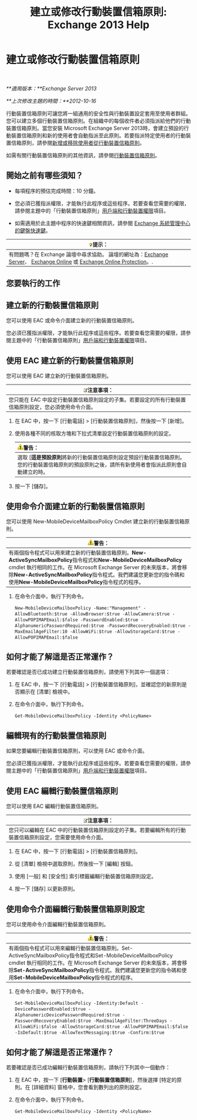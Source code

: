﻿---
title: '建立或修改行動裝置信箱原則: Exchange 2013 Help'
TOCTitle: 建立或修改行動裝置信箱原則
ms:assetid: b4a37a81-25e3-40ff-a18a-a62ae4493635
ms:mtpsurl: https://technet.microsoft.com/zh-tw/library/Bb124315(v=EXCHG.150)
ms:contentKeyID: 50474052
ms.date: 05/21/2018
mtps_version: v=EXCHG.150
ms.translationtype: MT
---

# 建立或修改行動裝置信箱原則

 

_**適用版本：**Exchange Server 2013_

_**上次修改主題的時間：**2012-10-16_

行動裝置信箱原則可讓您將一組通用的安全性與行動裝置設定套用至使用者群組。您可以建立多個行動裝置信箱原則。在組織中的每個收件者必須指派給他們的行動裝置信箱原則。當您安裝 Microsoft Exchange Server 2013時，會建立預設的行動裝置信箱原則和新的使用者會自動指派至此原則。若要指派特定使用者的行動裝置信箱原則，請參閱[新增或移除使用者從行動裝置信箱原則](add-or-remove-users-from-a-mobile-mailbox-policy-exchange-2013-help.md)。

如需有關行動裝置信箱原則的其他資訊，請參閱[行動裝置信箱原則](mobile-device-mailbox-policies-exchange-2013-help.md)。

## 開始之前有哪些須知？

  - 每項程序的預估完成時間：10 分鐘。

  - 您必須已獲指派權限，才能執行此程序或這些程序。若要查看您需要的權限，請參閱主題中的「行動裝置信箱原則」[用戶端和行動裝置權限](clients-and-mobile-devices-permissions-exchange-2013-help.md)項目。

  - 如需適用於此主題中程序的快速鍵相關資訊，請參閱 [Exchange 系統管理中心的鍵盤快速鍵](keyboard-shortcuts-in-the-exchange-admin-center-exchange-online-protection-help.md)。

<table>
<thead>
<tr class="header">
<th><img src="images/Bb124558.tip(EXCHG.150).gif" title="提示" alt="提示" />提示：</th>
</tr>
</thead>
<tbody>
<tr class="odd">
<td>有問題嗎？在 Exchange 論壇中尋求協助。 論壇的網址為：<a href="https://go.microsoft.com/fwlink/p/?linkid=60612">Exchange Server</a>、 <a href="https://go.microsoft.com/fwlink/p/?linkid=267542">Exchange Online</a> 或 <a href="https://go.microsoft.com/fwlink/p/?linkid=285351">Exchange Online Protection</a>。.</td>
</tr>
</tbody>
</table>


## 您要執行的工作

## 建立新的行動裝置信箱原則

您可以使用 EAC 或命令介面建立新的行動裝置信箱原則。

您必須已獲指派權限，才能執行此程序或這些程序。若要查看您需要的權限，請參閱主題中的「行動裝置信箱原則」[用戶端和行動裝置權限](clients-and-mobile-devices-permissions-exchange-2013-help.md)項目。

## 使用 EAC 建立新的行動裝置信箱原則

您可以使用 EAC 建立新的行動裝置信箱原則。

<table>
<thead>
<tr class="header">
<th><img src="images/Bb124558.note(EXCHG.150).gif" title="注意事項" alt="注意事項" />注意事項：</th>
</tr>
</thead>
<tbody>
<tr class="odd">
<td>您只能在 EAC 中設定行動裝置信箱原則設定的子集。若要設定的所有行動裝置信箱原則設定，您必須使用命令介面。</td>
</tr>
</tbody>
</table>


1.  在 EAC 中，按一下 \[行動電話\] \> \[行動裝置信箱原則\]，然後按一下 \[新增\]。

2.  使用各種不同的核取方塊和下拉式清單設定行動裝置信箱原則的設定。
    
    <table>
    <thead>
    <tr class="header">
    <th><img src="images/Bb125224.warning(EXCHG.150).gif" title="警告" alt="警告" />警告：</th>
    </tr>
    </thead>
    <tbody>
    <tr class="odd">
    <td>選取 [<strong>這是預設原則</strong>將新的行動裝置信箱原則設定預設行動裝置信箱原則。您的行動裝置信箱原則的預設原則之後，請所有新使用者會指派此原則會自動建立的時。</td>
    </tr>
    </tbody>
    </table>


3.  按一下 \[儲存\]。

## 使用命令介面建立新的行動裝置信箱原則

您可以使用 New-MobileDeviceMailboxPolicy Cmdlet 建立新的行動裝置信箱原則。

<table>
<thead>
<tr class="header">
<th><img src="images/Bb125224.warning(EXCHG.150).gif" title="警告" alt="警告" />警告：</th>
</tr>
</thead>
<tbody>
<tr class="odd">
<td>有兩個指令程式可以用來建立新的行動裝置信箱原則。<strong>New-ActiveSyncMailboxPolicy</strong>指令程式和<strong>New-MobileDeviceMailboxPolicy</strong> cmdlet 執行相同的工作。在 Microsoft Exchange Server 的未來版本，將會移除<strong>New-ActiveSyncMailboxPolicy</strong>指令程式。我們建議您更新您的指令碼和使用<strong>New-MobileDeviceMailboxPolicy</strong>指令程式的程序。</td>
</tr>
</tbody>
</table>


1.  在命令介面中，執行下列命令。
    
        New-MobileDeviceMailboxPolicy -Name:"Management" -AllowBluetooth:$true -AllowBrowser:$true -AllowCamera:$true -AllowPOPIMAPEmail:$false -PasswordEnabled:$true -AlphanumericPasswordRequired:$true -PasswordRecoveryEnabled:$true -MaxEmailAgeFilter:10 -AllowWiFi:$true -AllowStorageCard:$true -AllowPOPIMAPEmail:$false

## 如何才能了解這是否正常運作？

若要確認是否已成功建立行動裝置信箱原則，請使用下列其中一個選項：

1.  在 EAC 中，按一下 \[行動電話\] \> \[行動裝置信箱原則\]，並確認您的新原則是否顯示在 \[清單\] 檢視中。

2.  在命令介面中，執行下列命令。
    
        Get-MobileDeviceMailboxPolicy -Identity <PolicyName> 

## 編輯現有的行動裝置信箱原則

如果您要編輯行動裝置信箱原則，可以使用 EAC 或命令介面。

您必須已獲指派權限，才能執行此程序或這些程序。若要查看您需要的權限，請參閱主題中的「行動裝置信箱原則」[用戶端和行動裝置權限](clients-and-mobile-devices-permissions-exchange-2013-help.md)項目。

## 使用 EAC 編輯行動裝置信箱原則

您可以使用 EAC 編輯行動裝置信箱原則。

<table>
<thead>
<tr class="header">
<th><img src="images/Bb124558.note(EXCHG.150).gif" title="注意事項" alt="注意事項" />注意事項：</th>
</tr>
</thead>
<tbody>
<tr class="odd">
<td>您只可以編輯在 EAC 中的行動裝置信箱原則設定的子集。若要編輯所有的行動裝置信箱原則設定，您需要使用命令介面。</td>
</tr>
</tbody>
</table>


1.  在 EAC 中，按一下 \[行動電話\] \> \[行動裝置信箱原則\]。

2.  從 \[清單\] 檢視中選取原則，然後按一下 \[編輯\] 按鈕。

3.  使用 \[一般\] 和 \[安全性\] 索引標籤編輯行動裝置信箱原則設定。

4.  按一下 \[儲存\] 以更新原則。

## 使用命令介面編輯行動裝置信箱原則設定

您可以使用命令介面編輯行動裝置信箱原則。

<table>
<thead>
<tr class="header">
<th><img src="images/Bb125224.warning(EXCHG.150).gif" title="警告" alt="警告" />警告：</th>
</tr>
</thead>
<tbody>
<tr class="odd">
<td>有兩個指令程式可以用來編輯行動裝置信箱原則。Set-ActiveSyncMailboxPolicy指令程式和Set-MobileDeviceMailboxPolicy cmdlet 執行相同的工作。在 Microsoft Exchange Server 的未來版本，將會移除<strong>Set-ActiveSyncMailboxPolicy</strong>指令程式。我們建議您更新您的指令碼和使用<strong>Set-MobileDeviceMailboxPolicy</strong>指令程式的程序。</td>
</tr>
</tbody>
</table>


1.  在命令介面中，執行下列命令。
    
        Set-MobileDeviceMailboxPolicy -Identity:Default -DevicePasswordEnabled:$true -AlphanumericDevicePasswordRequired:$true -PasswordRecoveryEnabled:$true -MaxEmailAgeFilter:ThreeDays -AllowWiFi:$false -AllowStorageCard:$true -AllowPOPIMAPEmail:$false -IsDefault:$true -AllowTextMessaging:$true -Confirm:$true

## 如何才能了解這是否正常運作？

若要確認是否已成功編輯行動裝置信箱原則，請執行下列其中一個動作：

1.  在 EAC 中，按一下 \[**行動裝置**\> \[**行動裝置信箱原則**\]，然後選擇 \[特定的原則。在 \[詳細資料\] 窗格中，您會看到數列出的原則設定。

2.  在命令介面中，執行下列命令。
    
        Get-MobileDeviceMailboxPolicy -Identity <PolicyName>

